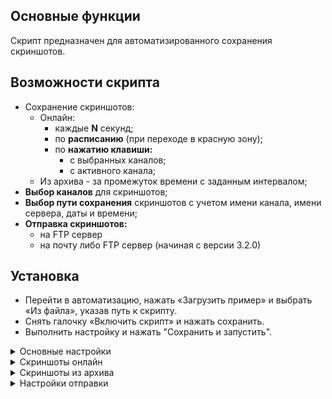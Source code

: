## Основные функции
Скрипт предназначен для автоматизированного сохранения скриншотов.

## Возможности скрипта
<ul>
    <li>Сохранение скриншотов:
    	<ul>
            <li>Онлайн:
            	<ul>
                    <li>каждые <strong>N</strong> секунд;</li>
                    <li>по <strong>расписанию</strong> (при переходе в красную зону);</li>
                    <li>по <strong>нажатию клавиши:</strong>
                    	<ul>
                            <li>с выбранных каналов;</li>
                            <li>с активного канала;</li>
                        </ul>
                    </li>
                </ul>
            </li>
            <li>Из архива - за промежуток времени с заданным интервалом;</li>
        </ul>
    </li>
    <li><strong>Выбор каналов</strong> для скриншотов;</li>
    <li><strong>Выбор пути сохранения</strong> скриншотов с учетом имени канала, имени сервера, даты и времени;</li>
    <li><strong>Отправка скриншотов:</strong>
    	<ul>
            <li>на FTP сервер</li>
            <li>на почту либо FTP сервер (начиная с версии 3.2.0)</li>
        </ul>
    </li>
</ul> 

## Установка
* Перейти в автоматизацию, нажать «Загрузить пример» и выбрать «Из файла», указав путь к скрипту.
* Снять галочку «Включить скрипт» и нажать сохранить.
* Выполнить настройку и нажать "Сохранить и запустить".

<details><summary>Основные настройки</summary>
    <img src="readme/main_settings.png" alt="main_settings.png">
    <table>
        <thead>
          <tr>
            <th>Параметр</th>
            <th>Описание</th>
          </tr>
        </thead>
        <tbody>
          <tr>
            <td>Сервер</td>
            <td>Сервер, к которому подключены каналы</td>
          </tr>
          <tr>
            <td>Каналы</td>
            <td>Список каналов через запятую, не обязательный параметр.
            	<br>Если каналы не указаны - скрипт будет работать со всеми доступными каналами.
                <br>Если указать неверное имя канала, то скрипт выдаст ошибку ObjectsNotFoundError: Не найдены объекты
            </td>
          </tr>
          <tr>
            <td>Путь, относительно папки скриншотов</td>
            <td>Путь сохранения относительно папки скриншотов.
              	<br>По умолчанию: {server.name}/%Y.%m.%d/{channel.name}
                <br>При указании пути сохранения скриншотов доступны следующие переменные:
                	<ul>
                    	<li>{server} - Объект настроек сервера;</li>
                        <li>{channel} - Объект настроек канала;</li>
                        <li>%Y.%m.%d - Дата и время, <a href="https://strftime.org/">https://strftime.org</a></li>
                	</ul>
                Если Вам необходимо изменить стандартный путь для папки скриншотов на TrassirOS воспользуйтесь скриптом <a href=#>Change screenshots folder</a>
            </td>
          </tr>
          <tr>
            <td>Время ожидания скриншота</td>
            <td>Скрипт ожидает появления скриншота в течении заданного времени.
                <br>Если скриншот не появился - создается повторный запрос на создание скриншота.
                <br>Если во второй раз скриншот не удалось сохранить - в лог выводится соотвествующая информация.
            </td>
          </tr>
          <tr>
            <td>Режим отладки</td>
            <td><strong>True</strong> - Активирует запись подробных логов</td>
          </tr>
        </tbody>
    </table>
</details>

<details><summary>Скриншоты онлайн</summary>
    <img src="readme/screenshots_online_settings.png" alt="screenshots_online_settings.png">
    <table>
        <thead>
          <tr>
            <th>Параметр</th>
            <th>Описание</th>
          </tr>
        </thead>
        <tbody>
          <tr>
            <td>Каждые n сек</td>
            <td>Активирует сохранения скриншотов каждые <strong>N</strong> секунд.
                <br><strong>0</strong> - отключено.
                <br>Интервал сохранения скриншотов не может быть меньше количества каналов + 1. 
                <br>Например, если необходимо сохранять скриншоты с 10 каналов - интервал не может быть меньше 11 сек. 
                <br>В противном случае вы получите ошибку ValueError: Delay is too short, for 10 channels you need more than 11 seconds delay
            </td>
          </tr>
          <tr>
            <td>По расписанию (Red)</td>
            <td>Если расписание выбрано - активирует сохранение скриншотов при переходе расписания в красную зону.
                <br><a href="https://www.dssl.ru/files/trassir/manual/ru/setup-schedule.html">Как создать расписание?</a>
            </td>
          </tr>
          <tr>
            <td>Время  ожидания загрузки расписания (сек)</td>
            <td>Время в течение которого скрипт будет пытаться получить доступ к расписанию.
                <br>Актуально для ситуаций, когда сервер только включился и скрипт загрузился быстрее чем расписание.
            </td>
          </tr>
          <tr>
            <td>По нажатию клавиши(для выбранных каналов)</td>
            <td>Если клавиша выбрана - при нажатии сохраняет скриншоты с указанных в параметрах каналов.</td>
          </tr>
          <tr>
            <td>По нажатию клавиши(для активного канала)</td>
            <td>Если клавиша выбрана - при нажатии сохраняет скриншот с последнего активного канала.
                <br>При этом скриншот также сохраняется в указанную папку с учетом переменных и отправляется на почту или ftp согласно настройкам скрипта.
            </td>
          </tr>
          <tr>
            <td>По событию</td>
            <td>Активирует сохранения скриншотов по событию. Тип события необходимо указывать на латинице.</td>
          </tr>
          <tr>
            <td>Только события с выбранных объектов</td>
            <td>Если объект выбран - активирует сохранение скриншотов по событию, которое указано в поле "По событию" для данного объекта.
                Данное поле можно оставить пустым, не указывая объекты, в таком случае сохранение скриншотов будет происходит по событию которое указано в поле "По событию", без привязки к конкретному объекту, 
            </td>
          </tr>
        </tbody>
    </table>
</details>

<details><summary>Скриншоты из архива</summary>
    <img src="readme/screenshots_archive_settings.png" alt="screenshots_archive_settings.png">
    <table>
        <thead>
          <tr>
            <th>Параметр</th>
            <th>Описание</th>
          </tr>
        </thead>
        <tbody>
          <tr>
            <td>Интервал между скриншотами, мин</td>
            <td>Активирует сохранение скриншотов из архива с указанным интервалом. <strong>0</strong> - отключено.</td>
          </tr>
          <tr>
            <td>Фигуры</td>
            <td>Вкл/Выкл сохранение скриншотов с фигурами из архива</td>
          </tr>
          <tr>
            <td>Дата начала</td>
            <td>Задает дату начала промежутка для сохранения скриншотов</td>
          </tr>
          <tr>
            <td>Время начала</td>
            <td>Задает время начала промежутка для сохранения скриншотов</td>
          </tr>
          <tr>
            <td>Дата окончания</td>
            <td>Задает дату окончания промежутка для сохранения скриншотов</td>
          </tr>
          <tr>
            <td>Время окончания</td>
            <td>Задает время окончания промежутка для сохранения скриншотов</td>
          </tr>
        </tbody>
    </table>
</details>

<details><summary>Настройки отправки</summary>
    <img src="readme/sending_settings.png" alt="sending_settings.png">
    <table>
        <thead>
          <tr>
            <th>Параметр</th>
            <th>Описание</th>
          </tr>
        </thead>
        <tbody>
          <tr>
            <td>Отправка скриншотов</td>
            <td>Возможные варианты: Отключено, Email, FTP</td>
          </tr>
          <tr>
            <td>Удалить после отправки</td>
            <td>Удаляет локальный файл скриншотов после отправки</td>
          </tr>
          <tr>
            <td colspan="2"><strong>Настройка Email</strong></td>
          </tr>
          <tr>
            <td>Учетная запись отправителя</td>
            <td>Имя учетной записи email в ПО Трассир. <a href="https://www.dssl.ru/files/trassir/manual/ru/setup-email-account.html">Инструкция</a> по созданию учетной записи.</td>
          </tr>
          <tr>
            <td>Получатели</td>
            <td>Email адрес получателя, возможно указать несколько через запятую.</td>
          </tr>
          <tr>
            <td>Максимальный размер вложения(МБ)</td>
            <td>При отправке вложений большинство email сервисов ограничивают размер вложений.
                <br>Данное поле позволяет задать максимальное значение вложений (по умолчанию 25 MB). <br>При отправке нескольких файлов сообщения автоматически разделяться на несколько (с учетом того, что общий размер вложений будет меньше указанного)</td>
          </tr>
          <tr>
            <td colspan="2"><strong>Настройка FTP</strong></td>
          </tr>
          <tr>
            <td>IP адрес/имя хоста</td>
            <td>Адрес ftp сервера</td>
          </tr>
          <tr>
            <td>Порт</td>
            <td>Порт ftp сервера, по умолчанию 21</td>
          </tr>
          <tr>
            <td>Имя пользователя</td>
            <td>Имя пользователя ftp сервера</td>
          </tr>
          <tr>
            <td>Пароль пользователя</td>
            <td>Пароль пользователя ftp сервера</td>
          </tr>
          <tr>
            <td>Рабочая папка</td>
            <td>root папка на ftp сервере</td>
          </tr>
          <tr>
            <td>Учитывать относительный путь</td>
            <td>Если активно - создает на ftp сервере папку (согласно настройкам относительного пути сохранения скриншота)</td>
          </tr>
          <tr>
            <td>Пассивный режим FTP</td>
            <td>Активация пассивного режима работы FTP</td>
          </tr>
        </tbody>
    </table>
</details>